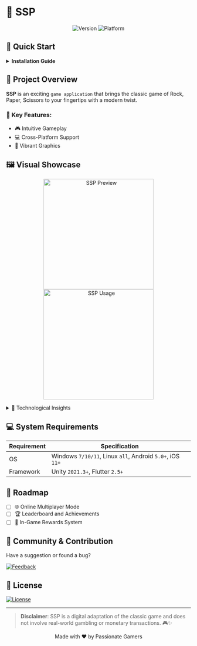 # 📏 SSP
<p align="center">

  <img src="https://img.shields.io/badge/version-1.0.4-blue?style=for-the-badge&logo=github" alt="Version">
  <img src="https://img.shields.io/badge/platform-CROSSPLATFORM-brightgreen?style=for-the-badge&logo=windows" alt="Platform">
</p>

## 🚀 Quick Start

<details>
<summary><strong>Installation Guide</strong></summary>

### 3 Simple Steps to Get Started:
1. 💾 **Download**: Click `Release` → `Download`
2. 📦 **Unzip**: Extract the downloaded archive
3. ▶️ **Run**: Open `SSP.apk`
</details>

## 🤔 Project Overview

**SSP** is an exciting `game application` that brings the classic game of Rock, Paper, Scissors to your fingertips with a modern twist.

### 🌟 Key Features:
- 🎮 Intuitive Gameplay
- 💻 Cross-Platform Support
- 🎨 Vibrant Graphics

## 🖼️ Visual Showcase
<p align="center">
  <img src="https://github.com/user-attachments/assets/998ff273-a3a6-47b9-849b-8f108e7949df" alt="SSP Preview" width="300">
  <img src="https://github.com/user-attachments/assets/5a371575-3aa8-4e9f-ad50-2b697b98c832" alt="SSP Usage" width="300">
</p>

<details>
<summary>🔬 Technological Insights</summary>

## 🛠 Core Technologies
- 🎨 Unity Game Engine
- 📱 Flutter Framework
- 🎮 Gesture Recognition
</details>

## 💻 System Requirements

| Requirement | Specification |
|------------|---------------|
| OS | Windows `7/10/11`, Linux `all`, Android `5.0+`, iOS `11+`|
| Framework | Unity `2021.3+`, Flutter `2.5+` |

## 🔮 Roadmap

- [ ] 🌐 Online Multiplayer Mode
- [ ] 🏆 Leaderboard and Achievements
- [ ] 🎁 In-Game Rewards System

## 🤝 Community & Contribution

Have a suggestion or found a bug? 

[![Feedback](https://img.shields.io/badge/Feedback-Welcome-orange?style=for-the-badge&logo=github)](https://github.com/yourusername/SSP/issues)

## 📄 License

[![License](https://img.shields.io/badge/License-MIT-yellow?style=for-the-badge)](LICENSE)

---

> **Disclaimer**: SSP is a digital adaptation of the classic game and does not involve real-world gambling or monetary transactions. 🎮✨

<p align="center">
  Made with ❤️ by Passionate Gamers
</p>
